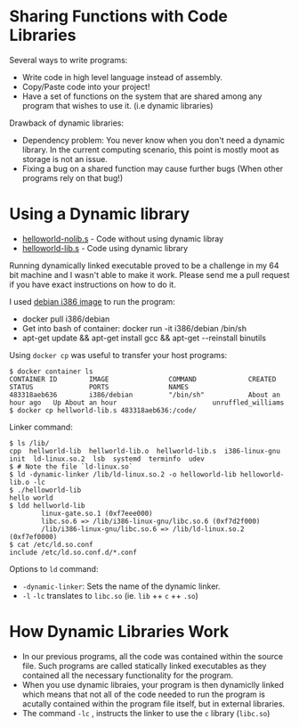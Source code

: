 # Sharing Functions with Code Libraries

Several ways to write programs:
* Write code in high level language instead of assembly.
* Copy/Paste code into your project!
* Have a set of functions on the system that are shared among any program that wishes to use it. (i.e dynamic libraries)

Drawback of dynamic libraries:

* Dependency problem: You never know when you don't need a dynamic
  library. In the current computing scenario, this point is mostly
  moot as storage is not an issue.
* Fixing a bug on a shared function may cause further bugs (When other
  programs rely on that bug!)

# Using a Dynamic library

* [helloworld-nolib.s](./code/helloworld-nolib.s) - Code without using dynamic libray
* [helloworld-lib.s](./code/helloworld-lib.s) - Code using dynamic library

Running dynamically linked executable proved to be a challenge in my 64 bit machine and I wasn't able to make it work. Please send me a pull request if you have exact instructions on how to do it.

I used [debian i386 image](https://hub.docker.com/r/i386/debian/) to run the program:

* docker pull i386/debian
* Get into bash of container: docker run -it i386/debian /bin/sh
* apt-get update && apt-get install gcc && apt-get --reinstall binutils

Using `docker cp` was useful to transfer your host programs:

``` shellsession
$ docker container ls
CONTAINER ID        IMAGE               COMMAND             CREATED             STATUS              PORTS               NAMES
483318aeb636        i386/debian         "/bin/sh"           About an hour ago   Up About an hour                        unruffled_williams
$ docker cp hellworld-lib.s 483318aeb636:/code/
```

Linker command:

``` shellsession
$ ls /lib/
cpp  hellworld-lib  hellworld-lib.o  hellworld-lib.s  i386-linux-gnu  init  ld-linux.so.2  lsb  systemd  terminfo  udev
$ # Note the file `ld-linux.so`
$ ld -dynamic-linker /lib/ld-linux.so.2 -o helloworld-lib helloworld-lib.o -lc
$ ./helloworld-lib
hello world
$ ldd hellworld-lib
        linux-gate.so.1 (0xf7eee000)
        libc.so.6 => /lib/i386-linux-gnu/libc.so.6 (0xf7d2f000)
        /lib/i386-linux-gnu/libc.so.6 => /lib/ld-linux.so.2 (0xf7ef0000)
$ cat /etc/ld.so.conf
include /etc/ld.so.conf.d/*.conf

```

Options to `ld` command:

* `-dynamic-linker`: Sets the name of the dynamic linker.
* `-l` `-lc` translates to `libc.so` (ie. `lib` ++ `c` ++ `.so`)

# How Dynamic Libraries Work

* In our previous programs, all the code was contained within the
source file. Such programs are called statically linked executables as
they contained all the necessary functionality for the program.
* When you use dynamic libraies, your program is then dynamiclly
  linked which means that not all of the code needed to run the
  program is acutally contained within the program file itself, but in
  external libraries.
* The command `-lc` , instructs the linker to use the `c` library (`libc.so`)
